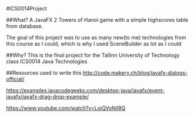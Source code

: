 #ICS0014Project

##What?
A JavaFX 2 Towers of Hanoi game with a simple highscores table from database.

The goal of this project was to use as many new(to me) technologies from this course as I could, 
which is why I used SceneBuilder as lot as I could




##Why?
This is the final project for the Tallinn University of Technology class ICS0014 Java Technologies




##Resources used to write this
http://code.makery.ch/blog/javafx-dialogs-official/

https://examples.javacodegeeks.com/desktop-java/javafx/event-javafx/javafx-drag-drop-example/

https://www.youtube.com/watch?v=LoiQVoNil9Q